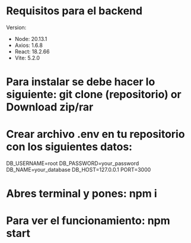 # Requisitos para el backend
Version: 
- Node: 20.13.1
- Axios: 1.6.8
- React: 18.2.66 
- Vite: 5.2.0

# Para instalar se debe hacer lo siguiente: git clone (repositorio) or Download zip/rar

# Crear archivo .env en tu repositorio con los siguientes datos:
DB_USERNAME=root
DB_PASSWORD=your_password
DB_NAME=your_database
DB_HOST=127.0.0.1
PORT=3000



# Abres terminal y pones: npm i
# Para ver el funcionamiento: npm start
